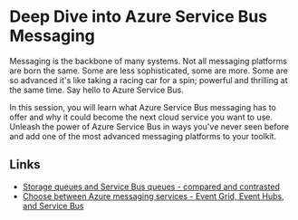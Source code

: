 # Deep Dive into Azure Service Bus Messaging

Messaging is the backbone of many systems. Not all messaging platforms are born the same. Some are less sophisticated, some are more. Some are so advanced it's like taking a racing car for a spin; powerful and thrilling at the same time. Say hello to Azure Service Bus.

In this session, you will learn what Azure Service Bus messaging has to offer and why it could become the next cloud service you want to use. Unleash the power of Azure Service Bus in ways you've never seen before and add one of the most advanced messaging platforms to your toolkit.

## Links

- [Storage queues and Service Bus queues - compared and contrasted](https://docs.microsoft.com/en-us/azure/service-bus-messaging/service-bus-azure-and-service-bus-queues-compared-contrasted)
- [Choose between Azure messaging services - Event Grid, Event Hubs, and Service Bus](https://docs.microsoft.com/en-us/azure/event-grid/compare-messaging-services)